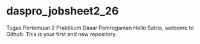 # daspro_jobsheet2_26
Tugas Pertemuan 2 Praktikum Dasar Pemrogaman
Hello Satria, welcome to Github. This is your first and new repository.